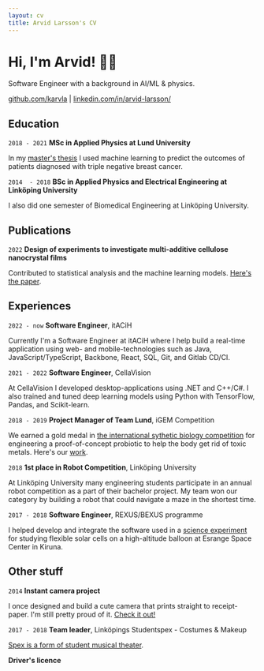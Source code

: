 ```yaml
---
layout: cv
title: Arvid Larsson's CV
---
```

# Hi, I'm Arvid! 🧑‍💻
Software Engineer with a background in AI/ML & physics.

<div id="webaddress">
<a href="https://github.com/karvla">github.com/karvla</a>
| <a href="https://www.linkedin.com/in/arvid-larsson/">linkedin.com/in/arvid-larsson/</a>
</div>


## Education

`2018 - 2021`
__MSc in Applied Physics at Lund University__

In my [master's thesis](https://github.com/karvla/histosnet) I used machine learning to predict the outcomes of patients diagnosed with triple negative breast cancer.

`2014  - 2018`
__BSc in Applied Physics and Electrical Engineering at Linköping University__

I also did one semester of Biomedical Engineering at Linköping University.

## Publications

`2022`
__Design of experiments to investigate multi-additive cellulose nanocrystal films__

Contributed to statistical analysis and the machine learning models. [Here's the paper](https://doi.org/10.3389/fmolb.2022.988600).

## Experiences

`2022 - now`
__Software Engineer__, itACiH 

Currently I'm a Software Engineer at itACiH where I help build a real-time application using web- and mobile-technologies such as Java, JavaScript/TypeScript, Backbone, React, SQL, Git, and Gitlab CD/CI.

`2021 - 2022`
__Software Engineer__, CellaVision

At CellaVision I developed desktop-applications using .NET and C++/C#. I also trained and tuned deep learning models using Python with TensorFlow, Pandas, and Scikit-learn.


`2018 - 2019`
__Project Manager of Team Lund__, iGEM Competition

We earned a gold medal in [the international sythetic biology competition](https://igem.org/) for engineering a proof-of-concept probiotic to help the body get rid of toxic metals. Here's our [work](https://2019.igem.org/Team:Lund).

`2018`
__1st place in Robot Competition__, Linköping University

At Linköping University many engineering students participate in an annual robot competition as a part of their bachelor project. My team won our category by building a robot that could navigate a maze in the shortest time.

`2017 - 2018`
__Software Engineer__, REXUS/BEXUS programme

I helped develop and integrate the software used in a [science experiment](https://www.researchgate.net/publication/337914988_Investigation_of_cosmic_ray_induced_defects_in_CIGS_solar_cells) for studying flexible solar cells on a high-altitude balloon at Esrange Space Center in Kiruna.


## Other stuff

`2014` __Instant camera project__

I once designed and build a cute camera that prints straight to receipt-paper. I'm still pretty proud of it. [Check it out!](https://youtu.be/iE71ovo4mns)

`2017 - 2018` __Team leader__, Linköpings Studentspex - Costumes & Makeup

[Spex is a form of student musical theater](https://en.wikipedia.org/wiki/Spex_(theatre)). 

__Driver's licence__


<!-- ### Footer Last updated: May 2013 -->

